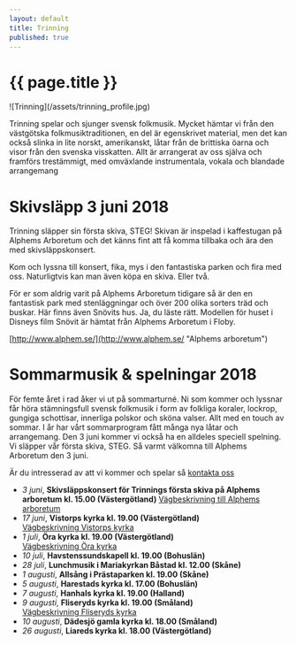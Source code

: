```yaml
---
layout: default
title: Trinning
published: true
---
```

<div>
  <h1 class="page-title">{{ page.title }}</h1>
</div>
![Trinning](/assets/trinning_profile.jpg)

Trinning spelar och sjunger svensk folkmusik. Mycket hämtar vi från den västgötska folkmusiktraditionen, en del är egenskrivet material, men det kan också slinka in lite norskt, amerikanskt, låtar från de brittiska öarna och visor från den svenska visskatten. Allt är arrangerat av oss själva och framförs trestämmigt, med omväxlande instrumentala, vokala och blandade arrangemang

# Skivsläpp 3 juni 2018
Trinning släpper sin första skiva, STEG!
Skivan är inspelad i kaffestugan på Alphems Arboretum och det känns fint att få komma tillbaka och ära den med skivsläppskonsert.

Kom och lyssna till konsert, fika, mys i den fantastiska parken och fira med oss. Naturligtvis kan man även köpa en skiva. Eller två. 

För er som aldrig varit på Alphems Arboretum tidigare så är den en fantastisk park med stenläggningar och över 200 olika sorters träd och buskar. Här finns även Snövits hus. Ja, du läste rätt. Modellen för huset i Disneys film Snövit är hämtat från Alphems Arboretum i Floby.

[http://www.alphem.se/](http://www.alphem.se/ "Alphems arboretum")

# Sommarmusik & spelningar 2018
För femte året i rad åker vi ut på sommarturné. Ni som kommer och lyssnar får höra stämningsfull svensk folkmusik i form av folkliga koraler, lockrop, gungiga schottisar, innerliga polskor och sköna valser. Allt med en touch av sommar. I år har vårt sommarprogram fått många nya låtar och arrangemang. Den 3 juni kommer vi också ha en alldeles speciell spelning. Vi släpper vår första skiva, STEG. Så varmt välkomna till Alphems Arboretum den 3 juni.

Är du intresserad av att vi kommer och spelar så [kontakta oss](/kontakt)

* *3 juni*, **Skivsläppskonsert för Trinnings första skiva på Alphems arboretum kl. 15.00 (Västergötland)**  [Vägbeskrivning till Alphems arboretum](https://goo.gl/maps/hRVQngGrZtL2)
* *17 juni*, **Vistorps kyrka kl. 19.00 (Västergötland)**  
 [Vägbeskrivning Vistorps kyrka](https://goo.gl/maps/zxbh52ZWqoG2)
* *1 juli*, **Öra kyrka  kl. 19.00 (Västergötland)**    
 [Vägbeskrivning Öra kyrka](https://goo.gl/maps/uxJjTh9PX3p)
* *10 juli*, **Havstenssundskapell kl. 19.00 (Bohuslän)**
* *28 juli*, **Lunchmusik i Mariakyrkan Båstad kl. 12.00 (Skåne)**
* *1 augusti*, **Allsång i Prästaparken kl. 19.00 (Skåne)**
* *5 augusti*, **Harestads kyrka kl. 17.00 (Bohuslän)**
* *7 augusti*, **Hanhals kyrka kl. 19.00 (Halland)**
* *9 augusti*, **Fliseryds kyrka kl. 19.00 (Småland)**  
[Vägbeskrivning Fliseryds kyrka](https://goo.gl/maps/DkrE4D7zyZG2)
* *10 augusti*, **Dädesjö gamla kyrka kl. 18.00 (Småland)**
* *26 augusti*, **Liareds kyrka kl. 18.00 (Västergötland)**
